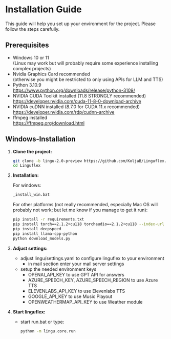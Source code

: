 
# Installation Guide

This guide will help you set up your environment for the project. Please follow the steps carefully.

## Prerequisites
- Windows 10 or 11  
  (Linux may work but will probably require some experience installing complex projects)
- Nvidia Graphics Card recommended  
  (otherwise you might be restricted to only using APIs for LLM and TTS)
- Python 3.10.9  
  https://www.python.org/downloads/release/python-3109/
- NVIDIA CUDA Toolkit installed (11.8 STRONGLY recommended)  
  https://developer.nvidia.com/cuda-11-8-0-download-archive
- NVIDIA cuDNN installed (8.7.0 for CUDA 11.x recommended)  
  https://developer.nvidia.com/rdp/cudnn-archive
- ffmpeg installed  
  https://ffmpeg.org/download.html

## Windows-Installation

1. **Clone the project:**
   ```bash
   git clone -b lingu-2.0-preview https://github.com/KoljaB/Linguflex.git
   cd Linguflex
   ```

2. **Installation:**

   For windows:  

   ```bash
   _install_win.bat
   ```

   For other platforms (not really recommended, especially Mac OS will probably not work; but let me know if you manage to get it run):  
   ```bash
   pip install -r requirements.txt
   pip install torch==2.1.2+cu118 torchaudio==2.1.2+cu118 --index-url https://download.pytorch.org/whl/cu118
   pip install deepspeed
   pip install llama-cpp-python
   python download_models.py
   ```

3. **Adjust settings:**
   - adjust lingu/settings.yaml to configure linguflex to your environment
     - in mail section enter your mail server settings
   - setup the needed environment keys
     - OPENAI_API_KEY to use GPT API for answers
     - AZURE_SPEECH_KEY, AZURE_SPEECH_REGION to use Azure TTS
     - ELEVENLABS_API_KEY to use Elevenlabs TTS
     - GOOGLE_API_KEY to use Music Playout
     - OPENWEATHERMAP_API_KEY to use Weather module

4. **Start linguflex:**
   - start run.bat or type:
      ```bash
      python -m lingu.core.run
      ```
